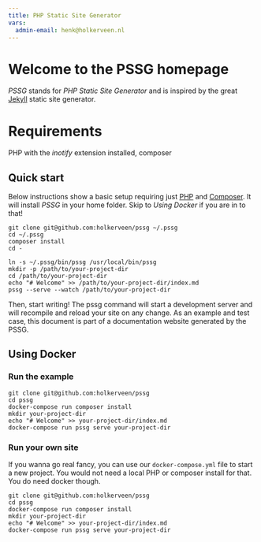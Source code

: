 ```yaml
---
title: PHP Static Site Generator
vars:
  admin-email: henk@holkerveen.nl
---
```


# Welcome to the PSSG homepage

*PSSG* stands for *PHP Static Site Generator* and is inspired by the great [Jekyll](https://jekyllrb.com/) static site generator.

# Requirements

PHP with the *inotify* extension installed, composer

## Quick start

Below instructions show a basic setup requiring just [PHP](https://www.php.net/) and [Composer](https://getcomposer.org/). It will install *PSSG* in your home folder. Skip to *Using Docker* if you are in to that!

```shell script
git clone git@github.com:holkerveen/pssg ~/.pssg
cd ~/.pssg
composer install
cd -

ln -s ~/.pssg/bin/pssg /usr/local/bin/pssg
mkdir -p /path/to/your-project-dir
cd /path/to/your-project-dir
echo "# Welcome" >> /path/to/your-project-dir/index.md
pssg --serve --watch /path/to/your-project-dir
```

Then, start writing! The pssg command will start a development server and will recompile and reload your site on any change. As an example and test case, this document is part of a documentation website generated by the PSSG.

## Using Docker

### Run the example

```shell script
git clone git@github.com:holkerveen/pssg
cd pssg
docker-compose run composer install
mkdir your-project-dir
echo "# Welcome" >> your-project-dir/index.md
docker-compose run pssg serve your-project-dir
```

### Run your own site

If you wanna go real fancy, you can use our `docker-compose.yml` file to start a new project. You would not need a local PHP or composer install for that. You do need docker though.

```shell script
git clone git@github.com:holkerveen/pssg
cd pssg
docker-compose run composer install
mkdir your-project-dir
echo "# Welcome" >> your-project-dir/index.md
docker-compose run pssg serve your-project-dir
```

